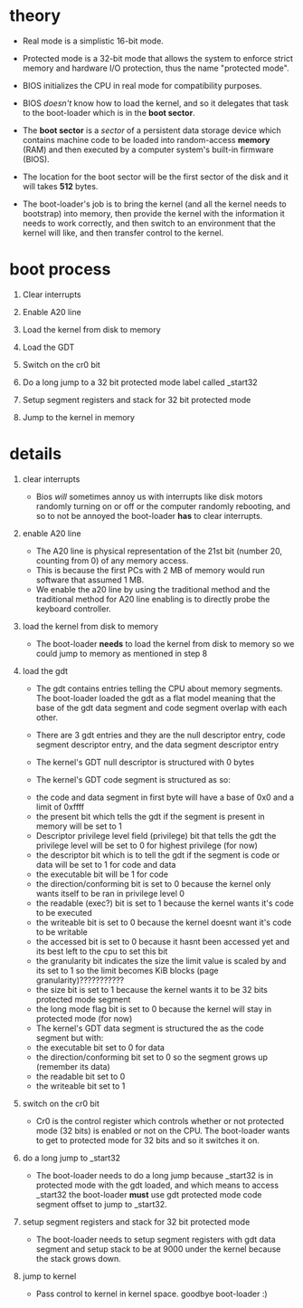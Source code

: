 # theory

* Real mode is a simplistic 16-bit mode.

* Protected mode is a 32-bit mode that allows the system to enforce strict memory and hardware I/O protection, thus the name "protected mode".

* BIOS initializes the CPU in real mode for compatibility purposes.

* BIOS _doesn't_ know how to load the kernel, and so it delegates that task to the boot-loader which is in the **boot sector**. 

* The **boot sector** is a _sector_ of a persistent data storage device which contains machine code to be loaded into random-access **memory** (RAM) and then executed by a computer system's built-in firmware (BIOS). 

* The location for the boot sector will be the first sector of the disk and it will takes **512** bytes.

* The boot-loader's job is to bring the kernel (and all the kernel needs to bootstrap) into memory, then provide the kernel with the information it needs to work correctly, and then switch to an environment that the kernel will like, and then transfer control to the kernel.


# boot process

1. Clear interrupts

2. Enable A20 line

3. Load the kernel from disk to memory

4. Load the GDT

5. Switch on the cr0 bit

6. Do a long jump to a 32 bit protected mode label called _start32

7. Setup segment registers and stack for 32 bit protected mode

8. Jump to the kernel in memory

# details

1. clear interrupts
	* Bios _will_ sometimes annoy us with interrupts like disk motors randomly turning on or off or the computer randomly rebooting, and so to not be annoyed the boot-loader **has** to clear interrupts.

2. enable A20 line
	* The A20 line is physical representation of the 21st bit (number 20, counting from 0) of any memory access. 
	* This is because the first PCs with 2 MB of memory would run software that assumed 1 MB.
	* We enable the a20 line by using the traditional method and the traditional method for A20 line enabling is to directly probe the keyboard controller. 

7. load the kernel from disk to memory
	* The boot-loader **needs** to load the kernel from disk to memory so we could jump to memory as mentioned in step 8

3. load the gdt
	* The gdt contains entries telling the CPU about memory segments. The boot-loader loaded the gdt as a flat model meaning that the base of the gdt data segment and code segment overlap with each other.
	
	* There are 3 gdt entries and they are the null descriptor entry, code segment descriptor entry, and the data segment descriptor entry
	
	* The kernel's GDT null descriptor is structured with 0 bytes

	* The kernel's GDT code segment is structured as so:
	- the code and data segment in first byte will have a base of 0x0 and a limit of 0xffff
	- the present bit which tells the gdt if the segment is present in memory will be set to 1
	- Descriptor privilege level field (privilege) bit that tells the gdt the privilege level will be set to 0 for highest privilege (for now)
	- the descriptor bit which is to tell the gdt if the segment is code or data will be set to 1 for code and data
	- the executable bit will be 1 for code
	- the direction/conforming bit is set to 0 because the kernel only wants itself to be ran in privilege level 0
	- the readable (exec?) bit is set to 1 because the kernel wants it's code to be executed
	- the writeable bit is set to 0 because the kernel doesnt want it's code to be writable
	- the accessed bit is set to 0 because it hasnt been accessed yet and its best left to the cpu to set this bit
	- the granularity bit indicates the size the limit value is scaled by and its set to 1 so the limit becomes KiB blocks (page granularity)???????????
	- the size bit is set to 1 because the kernel wants it to be 32 bits protected mode segment
	- the long mode flag bit is set to 0 because the kernel will stay in protected mode (for now)

	* The kernel's GDT data segment is structured the as the code segment but with:
	- the executable bit set to 0 for data
	- the direction/conforming bit set to 0 so the segment grows up (remember its data)
	- the readable bit set to 0
	- the writeable bit set to 1

4. switch on the cr0 bit
	* Cr0 is the control register which controls whether or not protected mode (32 bits) is enabled or not on the CPU. The boot-loader wants to get to protected mode for 32 bits and so it switches it on.

5. do a long jump to _start32
	* The boot-loader needs to do a long jump because _start32 is in protected mode with the gdt loaded, and which means to access _start32 the boot-loader **must** use gdt protected mode code segment offset to jump to _start32.

6. setup segment registers and stack for 32 bit protected mode
	* The boot-loader needs to setup segment registers with gdt data segment and setup stack to be at 9000 under the kernel because the stack grows down.

8. jump to kernel
	* Pass control to kernel in kernel space. goodbye boot-loader :)
